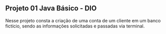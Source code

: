 ## Projeto 01 Java Básico - DIO

Nesse projeto consta a criação de uma conta de um cliente em um banco fictício, sendo as informações solicitadas e passadas via terminal.
